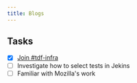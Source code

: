 ```yaml
---
title: Blogs
---
```


## Tasks
- [x] [Join #tdf-infra](_posts/2023-06-08-week1.md#join-tdf-infra)
- [ ] Investigate how to select tests in Jekins
- [ ] Familiar with Mozilla's work
